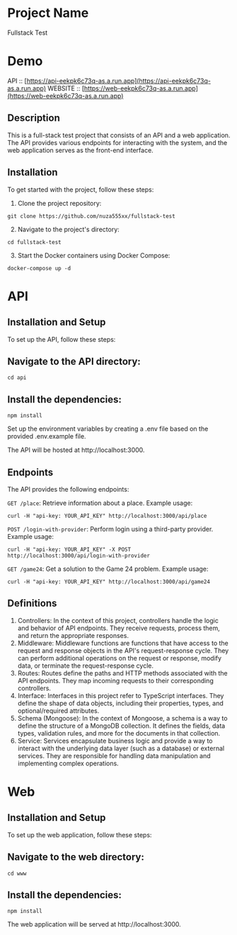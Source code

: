 # Project Name

Fullstack Test

# Demo
API :: [https://api-eekpk6c73q-as.a.run.app](https://api-eekpk6c73q-as.a.run.app)
WEBSITE :: [https://web-eekpk6c73q-as.a.run.app](https://web-eekpk6c73q-as.a.run.app)


## Description

This is a full-stack test project that consists of an API and a web application. The API provides various endpoints for interacting with the system, and the web application serves as the front-end interface.

## Installation

To get started with the project, follow these steps:

1. Clone the project repository:

```
git clone https://github.com/nuza555xx/fullstack-test
```
2. Navigate to the project's directory:

```
cd fullstack-test
```

3. Start the Docker containers using Docker Compose:

```
docker-compose up -d
```
# API
## Installation and Setup
To set up the API, follow these steps:

## Navigate to the API directory:

```
cd api
```
## Install the dependencies:

```
npm install
```
Set up the environment variables by creating a .env file based on the provided .env.example file.

The API will be hosted at http://localhost:3000.

## Endpoints
The API provides the following endpoints:

`GET /place`: Retrieve information about a place. Example usage:

```
curl -H "api-key: YOUR_API_KEY" http://localhost:3000/api/place
```
`POST /login-with-provider`: Perform login using a third-party provider. Example usage:

```
curl -H "api-key: YOUR_API_KEY" -X POST http://localhost:3000/api/login-with-provider
```
`GET /game24`: Get a solution to the Game 24 problem. Example usage:

```
curl -H "api-key: YOUR_API_KEY" http://localhost:3000/api/game24
```
## Definitions
1. Controllers: 
In the context of this project, controllers handle the logic and behavior of API endpoints. They receive requests, process them, and return the appropriate responses.
2. Middleware: 
Middleware functions are functions that have access to the request and response objects in the API's request-response cycle. They can perform additional operations on the request or response, modify data, or terminate the request-response cycle.
3. Routes: 
Routes define the paths and HTTP methods associated with the API endpoints. They map incoming requests to their corresponding controllers.
4. Interface: 
Interfaces in this project refer to TypeScript interfaces. They define the shape of data objects, including their properties, types, and optional/required attributes.
5. Schema (Mongoose): 
In the context of Mongoose, a schema is a way to define the structure of a MongoDB collection. It defines the fields, data types, validation rules, and more for the documents in that collection.
6. Service: 
Services encapsulate business logic and provide a way to interact with the underlying data layer (such as a database) or external services. They are responsible for handling data manipulation and implementing complex operations.

# Web
## Installation and Setup
To set up the web application, follow these steps:

## Navigate to the web directory:
```
cd www
```
## Install the dependencies:
```
npm install
```
The web application will be served at http://localhost:3000.